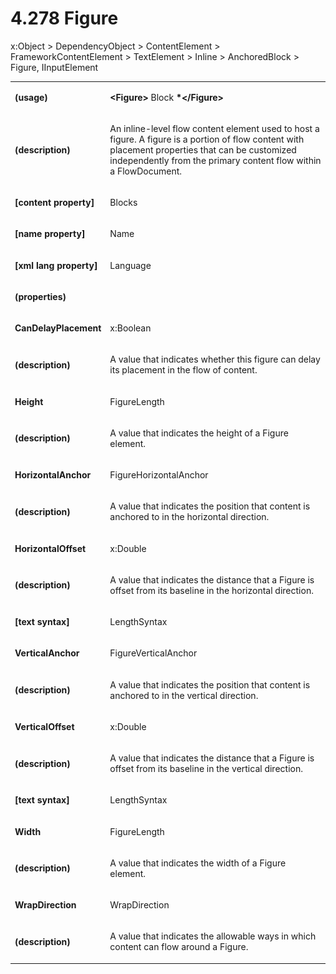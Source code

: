 <html dir="LTR" xmlns:mshelp="http://msdn.microsoft.com/mshelp" xmlns:ddue="http://ddue.schemas.microsoft.com/authoring/2003/5" xmlns:xlink="http://www.w3.org/1999/xlink" xmlns:tool="http://www.microsoft.com/tooltip"><body><input type="hidden" id="userDataCache" class="userDataStyle"><input type="hidden" id="hiddenScrollOffset"><img id="dropDownImage" style="display:none; height:0; width:0;" src="../local/drpdown.gif"><img id="dropDownHoverImage" style="display:none; height:0; width:0;" src="../local/drpdown_orange.gif"><img id="collapseImage" style="display:none; height:0; width:0;" src="../local/collapse.gif"><img id="expandImage" style="display:none; height:0; width:0;" src="../local/exp.gif"><img id="collapseAllImage" style="display:none; height:0; width:0;" src="../local/collall.gif"><img id="expandAllImage" style="display:none; height:0; width:0;" src="../local/expall.gif"><img id="copyImage" style="display:none; height:0; width:0;" src="../local/copycode.gif"><img id="copyHoverImage" style="display:none; height:0; width:0;" src="../local/copycodeHighlight.gif"><div id="header"><h1 class="heading">4.278 Figure</h1></div><div id="mainSection"><div id="mainBody"><div id="allHistory" class="saveHistory" onsave="saveAll()" onload="loadAll()"></div>




<p xmlns:wsd="http://wsdev.schemas.microsoft.com/authoring/2008/2" xmlns:msxsl="urn:schemas-microsoft-com:xslt" xmlns:script="urn:script" xmlns:build="urn:build">
<div id="sectionSection0" class="section" name="collapseableSection"><content xmlns="http://ddue.schemas.microsoft.com/authoring/2003/5" xmlns:wsd="http://wsdev.schemas.microsoft.com/authoring/2008/2" xmlns:msxsl="urn:schemas-microsoft-com:xslt" xmlns:script="urn:script" xmlns:build="urn:build">
				</content></div><div id="sectionSection1" class="section" name="collapseableSection"><content xmlns="http://ddue.schemas.microsoft.com/authoring/2003/5" xmlns:wsd="http://wsdev.schemas.microsoft.com/authoring/2008/2" xmlns:msxsl="urn:schemas-microsoft-com:xslt" xmlns:script="urn:script" xmlns:build="urn:build">
					<p xmlns="">
						<mshelp:link keywords="32151b2e-6b09-45cd-afba-003da191b81a" tabindex="0">x:Object</mshelp:link> &gt; <mshelp:link keywords="35952578-1b00-44af-ab0a-4726a2e04bd8" tabindex="0">DependencyObject</mshelp:link> &gt; <mshelp:link keywords="e1092543-3727-401a-8fd1-4dc795fe96fc" tabindex="0">ContentElement</mshelp:link> &gt; <mshelp:link keywords="a9b441a7-ad11-48ed-8223-a8de9a44e8b5" tabindex="0">FrameworkContentElement</mshelp:link> &gt; <mshelp:link keywords="a037232d-0186-4d03-89bd-847c35d6dad1" tabindex="0">TextElement</mshelp:link> &gt; <mshelp:link keywords="fcfd8f9a-9ff2-4697-9c67-99bd630b12dd" tabindex="0">Inline</mshelp:link> &gt; <mshelp:link keywords="e991e023-799d-40df-9852-e555bc99ef34" tabindex="0">AnchoredBlock</mshelp:link> &gt; Figure, <mshelp:link keywords="b848a29c-a29a-467f-9f8b-ea1cdf410d12" tabindex="0">IInputElement</mshelp:link></p>
					<p xmlns=""><b></b></p><table class="ProtocolAuthoredTable" xmlns=""><tr>
								<td>
									<p>
										<b>(usage)</b>
									</p>
								</td>
								<td>
									<p>
										<b>&lt;Figure&gt;</b>
										<mshelp:link keywords="e5bb6d5e-0f35-4f04-ab6c-099af20ea5a2" tabindex="0">Block</mshelp:link>
										<b>*&lt;/Figure&gt;</b>
									</p>
								</td>
							</tr><tr>
							<td>
								<p>
									<b>(description)</b>
								</p>
							</td>
							<td>
								<p>An inline-level flow content element used to host a figure. A figure is a portion of flow content with placement properties that can be customized independently from the primary content flow within a FlowDocument.</p>
							</td>
						</tr><tr>
							<td>
								<p>
									<b>[content property]</b>
								</p>
							</td>
							<td>
								<p>Blocks</p>
							</td>
						</tr><tr>
							<td>
								<p>
									<b>[name property]</b>
								</p>
							</td>
							<td>
								<p>Name</p>
							</td>
						</tr><tr>
							<td>
								<p>
									<b>[xml lang property]</b>
								</p>
							</td>
							<td>
								<p>Language</p>
							</td>
						</tr><tr>
							<td>
								<p>
									<b>(properties)</b>
								</p>
							</td>
							<td>
							</td>
						</tr><tr>
							<td>
								<p>
									<b>CanDelayPlacement</b>
								</p>
							</td>
							<td>
								<p>
									<mshelp:link keywords="934eeeff-1802-4c73-8f40-1d34cbec94e5" tabindex="0">x:Boolean</mshelp:link>
								</p>
							</td>
						</tr><tr>
							<td>
								<p>
									<b>(description)</b>
								</p>
							</td>
							<td>
								<p>A value that indicates whether this figure can delay its placement in the flow of content.</p>
							</td>
						</tr><tr>
							<td>
								<p>
									<b>Height</b>
								</p>
							</td>
							<td>
								<p>
									<mshelp:link keywords="25b85da7-185f-466c-b91e-b82da908ed05" tabindex="0">FigureLength</mshelp:link>
								</p>
							</td>
						</tr><tr>
							<td>
								<p>
									<b>(description)</b>
								</p>
							</td>
							<td>
								<p>A value that indicates the height of a Figure element.</p>
							</td>
						</tr><tr>
							<td>
								<p>
									<b>HorizontalAnchor</b>
								</p>
							</td>
							<td>
								<p>
									<mshelp:link keywords="347c6e5d-01bd-4acd-b3f5-5741cc56b0a1" tabindex="0">FigureHorizontalAnchor</mshelp:link>
								</p>
							</td>
						</tr><tr>
							<td>
								<p>
									<b>(description)</b>
								</p>
							</td>
							<td>
								<p>A value that indicates the position that content is anchored to in the horizontal direction.</p>
							</td>
						</tr><tr>
							<td>
								<p>
									<b>HorizontalOffset</b>
								</p>
							</td>
							<td>
								<p>
									<mshelp:link keywords="eba4f871-299c-4b4a-8477-fbb89ef1665c" tabindex="0">x:Double</mshelp:link>
								</p>
							</td>
						</tr><tr>
							<td>
								<p>
									<b>(description)</b>
								</p>
							</td>
							<td>
								<p>A value that indicates the distance that a Figure is offset from its baseline in the horizontal direction.</p>
							</td>
						</tr><tr>
							<td>
								<p>
									<b>[text syntax]</b>
								</p>
							</td>
							<td>
								<p>
									<mshelp:link keywords="580ecac9-c48e-4e88-a2fb-28d57916f69d" tabindex="0">LengthSyntax</mshelp:link>
								</p>
							</td>
						</tr><tr>
							<td>
								<p>
									<b>VerticalAnchor</b>
								</p>
							</td>
							<td>
								<p>
									<mshelp:link keywords="785198d9-7b1f-4c24-9278-0d3dbdfe4483" tabindex="0">FigureVerticalAnchor</mshelp:link>
								</p>
							</td>
						</tr><tr>
							<td>
								<p>
									<b>(description)</b>
								</p>
							</td>
							<td>
								<p>A value that indicates the position that content is anchored to in the vertical direction.</p>
							</td>
						</tr><tr>
							<td>
								<p>
									<b>VerticalOffset</b>
								</p>
							</td>
							<td>
								<p>
									<mshelp:link keywords="eba4f871-299c-4b4a-8477-fbb89ef1665c" tabindex="0">x:Double</mshelp:link>
								</p>
							</td>
						</tr><tr>
							<td>
								<p>
									<b>(description)</b>
								</p>
							</td>
							<td>
								<p>A value that indicates the distance that a Figure is offset from its baseline in the vertical direction.</p>
							</td>
						</tr><tr>
							<td>
								<p>
									<b>[text syntax]</b>
								</p>
							</td>
							<td>
								<p>
									<mshelp:link keywords="580ecac9-c48e-4e88-a2fb-28d57916f69d" tabindex="0">LengthSyntax</mshelp:link>
								</p>
							</td>
						</tr><tr>
							<td>
								<p>
									<b>Width</b>
								</p>
							</td>
							<td>
								<p>
									<mshelp:link keywords="25b85da7-185f-466c-b91e-b82da908ed05" tabindex="0">FigureLength</mshelp:link>
								</p>
							</td>
						</tr><tr>
							<td>
								<p>
									<b>(description)</b>
								</p>
							</td>
							<td>
								<p>A value that indicates the width of a Figure element.</p>
							</td>
						</tr><tr>
							<td>
								<p>
									<b>WrapDirection</b>
								</p>
							</td>
							<td>
								<p>
									<mshelp:link keywords="4303ac36-9032-44e2-8ec4-6f1f91540211" tabindex="0">WrapDirection</mshelp:link>
								</p>
							</td>
						</tr><tr>
							<td>
								<p>
									<b>(description)</b>
								</p>
							</td>
							<td>
								<p>A value that indicates the allowable ways in which content can flow around a Figure.</p>
							</td>
						</tr></table>
				</content></div><!--[if gte IE 5]>
			<tool:tip element="languageFilterToolTip" avoidmouse="false"/>
		<![endif]--></div><a name="feedback"></a><span></span></div></body></html>

